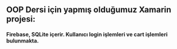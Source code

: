 ## OOP Dersi için yapmış olduğumuz Xamarin projesi:

#### Firebase, SQLite içerir. Kullanıcı login işlemleri ve cart işlemleri bulunmakta. 
